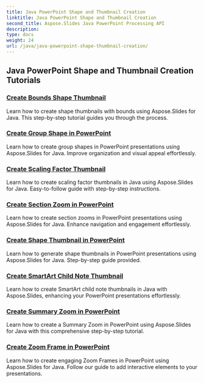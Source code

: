 ```yaml
---
title: Java PowerPoint Shape and Thumbnail Creation
linktitle: Java PowerPoint Shape and Thumbnail Creation
second_title: Aspose.Slides Java PowerPoint Processing API
description: 
type: docs
weight: 24
url: /java/java-powerpoint-shape-thumbnail-creation/
---
```


## Java PowerPoint Shape and Thumbnail Creation Tutorials
### [Create Bounds Shape Thumbnail](./create-bounds-shape-thumbnail/)
Learn how to create shape thumbnails with bounds using Aspose.Slides for Java. This step-by-step tutorial guides you through the process.
### [Create Group Shape in PowerPoint](./create-group-shape-powerpoint/)
Learn how to create group shapes in PowerPoint presentations using Aspose.Slides for Java. Improve organization and visual appeal effortlessly.
### [Create Scaling Factor Thumbnail](./create-scaling-factor-thumbnail/)
Learn how to create scaling factor thumbnails in Java using Aspose.Slides for Java. Easy-to-follow guide with step-by-step instructions.
### [Create Section Zoom in PowerPoint](./create-section-zoom-powerpoint/)
Learn how to create section zooms in PowerPoint presentations using Aspose.Slides for Java. Enhance navigation and engagement effortlessly.
### [Create Shape Thumbnail in PowerPoint](./create-shape-thumbnail-powerpoint/)
Learn how to generate shape thumbnails in PowerPoint presentations using Aspose.Slides for Java. Step-by-step guide provided.
### [Create SmartArt Child Note Thumbnail](./create-smartart-child-note-thumbnail/)
Learn how to create SmartArt child note thumbnails in Java with Aspose.Slides, enhancing your PowerPoint presentations effortlessly.
### [Create Summary Zoom in PowerPoint](./create-summary-zoom-powerpoint/)
 Learn how to create a Summary Zoom in PowerPoint using Aspose.Slides for Java with this comprehensive step-by-step tutorial.
### [Create Zoom Frame in PowerPoint](./create-zoom-frame-powerpoint/)
Learn how to create engaging Zoom Frames in PowerPoint using Aspose.Slides for Java. Follow our guide to add interactive elements to your presentations.
